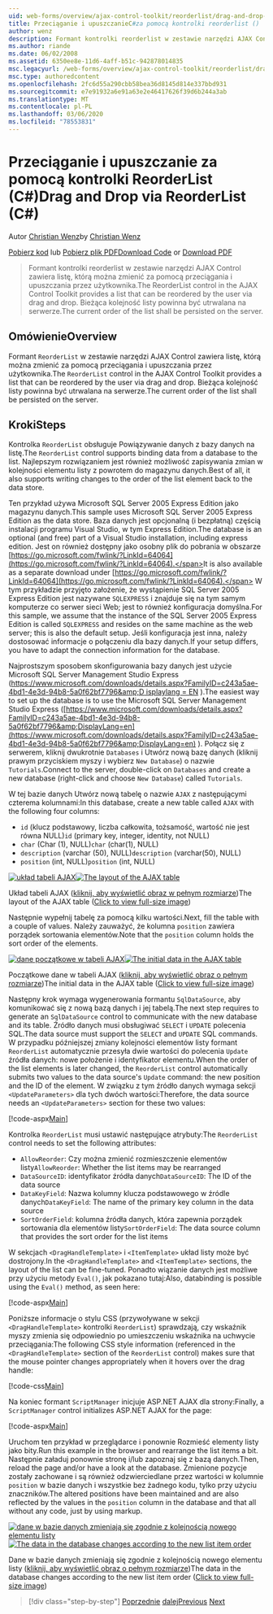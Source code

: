 ```yaml
---
uid: web-forms/overview/ajax-control-toolkit/reorderlist/drag-and-drop-via-reorderlist-cs
title: Przeciąganie i upuszczanieC#za pomocą kontrolki reorderlist () | Microsoft Docs
author: wenz
description: Formant kontrolki reorderlist w zestawie narzędzi AJAX Control zawiera listę, którą można zmienić za pomocą przeciągania i upuszczania przez użytkownika. Bieżąca kolejność na liście...
ms.author: riande
ms.date: 06/02/2008
ms.assetid: 6350ee8e-11d6-4aff-b51c-942878014835
msc.legacyurl: /web-forms/overview/ajax-control-toolkit/reorderlist/drag-and-drop-via-reorderlist-cs
msc.type: authoredcontent
ms.openlocfilehash: 2fc6d55a290cbb58bea36d8145d814e337bbd931
ms.sourcegitcommit: e7e91932a6e91a63e2e46417626f39d6b244a3ab
ms.translationtype: MT
ms.contentlocale: pl-PL
ms.lasthandoff: 03/06/2020
ms.locfileid: "78553831"
---
```

# <a name="drag-and-drop-via-reorderlist-c"></a><span data-ttu-id="6abce-104">Przeciąganie i upuszczanie za pomocą kontrolki ReorderList (C#)</span><span class="sxs-lookup"><span data-stu-id="6abce-104">Drag and Drop via ReorderList (C#)</span></span>

<span data-ttu-id="6abce-105">Autor [Christian Wenz](https://github.com/wenz)</span><span class="sxs-lookup"><span data-stu-id="6abce-105">by [Christian Wenz](https://github.com/wenz)</span></span>

<span data-ttu-id="6abce-106">[Pobierz kod](https://download.microsoft.com/download/9/3/f/93f8daea-bebd-4821-833b-95205389c7d0/ReorderList5.cs.zip) lub [Pobierz plik PDF](https://download.microsoft.com/download/2/d/c/2dc10e34-6983-41d4-9c08-f78f5387d32b/reorderlist5CS.pdf)</span><span class="sxs-lookup"><span data-stu-id="6abce-106">[Download Code](https://download.microsoft.com/download/9/3/f/93f8daea-bebd-4821-833b-95205389c7d0/ReorderList5.cs.zip) or [Download PDF](https://download.microsoft.com/download/2/d/c/2dc10e34-6983-41d4-9c08-f78f5387d32b/reorderlist5CS.pdf)</span></span>

> <span data-ttu-id="6abce-107">Formant kontrolki reorderlist w zestawie narzędzi AJAX Control zawiera listę, którą można zmienić za pomocą przeciągania i upuszczania przez użytkownika.</span><span class="sxs-lookup"><span data-stu-id="6abce-107">The ReorderList control in the AJAX Control Toolkit provides a list that can be reordered by the user via drag and drop.</span></span> <span data-ttu-id="6abce-108">Bieżąca kolejność listy powinna być utrwalana na serwerze.</span><span class="sxs-lookup"><span data-stu-id="6abce-108">The current order of the list shall be persisted on the server.</span></span>

## <a name="overview"></a><span data-ttu-id="6abce-109">Omówienie</span><span class="sxs-lookup"><span data-stu-id="6abce-109">Overview</span></span>

<span data-ttu-id="6abce-110">Formant `ReorderList` w zestawie narzędzi AJAX Control zawiera listę, którą można zmienić za pomocą przeciągania i upuszczania przez użytkownika.</span><span class="sxs-lookup"><span data-stu-id="6abce-110">The `ReorderList` control in the AJAX Control Toolkit provides a list that can be reordered by the user via drag and drop.</span></span> <span data-ttu-id="6abce-111">Bieżąca kolejność listy powinna być utrwalana na serwerze.</span><span class="sxs-lookup"><span data-stu-id="6abce-111">The current order of the list shall be persisted on the server.</span></span>

## <a name="steps"></a><span data-ttu-id="6abce-112">Kroki</span><span class="sxs-lookup"><span data-stu-id="6abce-112">Steps</span></span>

<span data-ttu-id="6abce-113">Kontrolka `ReorderList` obsługuje Powiązywanie danych z bazy danych na listę.</span><span class="sxs-lookup"><span data-stu-id="6abce-113">The `ReorderList` control supports binding data from a database to the list.</span></span> <span data-ttu-id="6abce-114">Najlepszym rozwiązaniem jest również możliwość zapisywania zmian w kolejności elementu listy z powrotem do magazynu danych.</span><span class="sxs-lookup"><span data-stu-id="6abce-114">Best of all, it also supports writing changes to the order of the list element back to the data store.</span></span>

<span data-ttu-id="6abce-115">Ten przykład używa Microsoft SQL Server 2005 Express Edition jako magazynu danych.</span><span class="sxs-lookup"><span data-stu-id="6abce-115">This sample uses Microsoft SQL Server 2005 Express Edition as the data store.</span></span> <span data-ttu-id="6abce-116">Baza danych jest opcjonalną (i bezpłatną) częścią instalacji programu Visual Studio, w tym Express Edition.</span><span class="sxs-lookup"><span data-stu-id="6abce-116">The database is an optional (and free) part of a Visual Studio installation, including express edition.</span></span> <span data-ttu-id="6abce-117">Jest on również dostępny jako osobny plik do pobrania w obszarze [https://go.microsoft.com/fwlink/?LinkId=64064](https://go.microsoft.com/fwlink/?LinkId=64064).</span><span class="sxs-lookup"><span data-stu-id="6abce-117">It is also available as a separate download under [https://go.microsoft.com/fwlink/?LinkId=64064](https://go.microsoft.com/fwlink/?LinkId=64064).</span></span> <span data-ttu-id="6abce-118">W tym przykładzie przyjęto założenie, że wystąpienie SQL Server 2005 Express Edition jest nazywane `SQLEXPRESS` i znajduje się na tym samym komputerze co serwer sieci Web; jest to również konfiguracja domyślna.</span><span class="sxs-lookup"><span data-stu-id="6abce-118">For this sample, we assume that the instance of the SQL Server 2005 Express Edition is called `SQLEXPRESS` and resides on the same machine as the web server; this is also the default setup.</span></span> <span data-ttu-id="6abce-119">Jeśli konfiguracja jest inna, należy dostosować informacje o połączeniu dla bazy danych.</span><span class="sxs-lookup"><span data-stu-id="6abce-119">If your setup differs, you have to adapt the connection information for the database.</span></span>

<span data-ttu-id="6abce-120">Najprostszym sposobem skonfigurowania bazy danych jest użycie Microsoft SQL Server Management Studio Express ([https://www.microsoft.com/downloads/details.aspx?FamilyID=c243a5ae-4bd1-4e3d-94b8-5a0f62bf7796&amp;D isplaylang = EN](https://www.microsoft.com/downloads/details.aspx?FamilyID=c243a5ae-4bd1-4e3d-94b8-5a0f62bf7796&amp;DisplayLang=en) ).</span><span class="sxs-lookup"><span data-stu-id="6abce-120">The easiest way to set up the database is to use the Microsoft SQL Server Management Studio Express ([https://www.microsoft.com/downloads/details.aspx?FamilyID=c243a5ae-4bd1-4e3d-94b8-5a0f62bf7796&amp;DisplayLang=en](https://www.microsoft.com/downloads/details.aspx?FamilyID=c243a5ae-4bd1-4e3d-94b8-5a0f62bf7796&amp;DisplayLang=en) ).</span></span> <span data-ttu-id="6abce-121">Połącz się z serwerem, kliknij dwukrotnie `Databases` i Utwórz nową bazę danych (kliknij prawym przyciskiem myszy i wybierz `New Database`) o nazwie `Tutorials`.</span><span class="sxs-lookup"><span data-stu-id="6abce-121">Connect to the server, double-click on `Databases` and create a new database (right-click and choose `New Database`) called `Tutorials`.</span></span>

<span data-ttu-id="6abce-122">W tej bazie danych Utwórz nową tabelę o nazwie `AJAX` z następującymi czterema kolumnami:</span><span class="sxs-lookup"><span data-stu-id="6abce-122">In this database, create a new table called `AJAX` with the following four columns:</span></span>

- <span data-ttu-id="6abce-123">`id` (klucz podstawowy, liczba całkowita, tożsamość, wartość nie jest równa NULL)</span><span class="sxs-lookup"><span data-stu-id="6abce-123">`id` (primary key, integer, identity, not NULL)</span></span>
- <span data-ttu-id="6abce-124">`char` (Char (1), NULL)</span><span class="sxs-lookup"><span data-stu-id="6abce-124">`char` (char(1), NULL)</span></span>
- <span data-ttu-id="6abce-125">`description` (varchar (50), NULL)</span><span class="sxs-lookup"><span data-stu-id="6abce-125">`description` (varchar(50), NULL)</span></span>
- <span data-ttu-id="6abce-126">`position` (int, NULL)</span><span class="sxs-lookup"><span data-stu-id="6abce-126">`position` (int, NULL)</span></span>

<span data-ttu-id="6abce-127">[![układ tabeli AJAX](drag-and-drop-via-reorderlist-cs/_static/image2.png)](drag-and-drop-via-reorderlist-cs/_static/image1.png)</span><span class="sxs-lookup"><span data-stu-id="6abce-127">[![The layout of the AJAX table](drag-and-drop-via-reorderlist-cs/_static/image2.png)](drag-and-drop-via-reorderlist-cs/_static/image1.png)</span></span>

<span data-ttu-id="6abce-128">Układ tabeli AJAX ([kliknij, aby wyświetlić obraz w pełnym rozmiarze](drag-and-drop-via-reorderlist-cs/_static/image3.png))</span><span class="sxs-lookup"><span data-stu-id="6abce-128">The layout of the AJAX table ([Click to view full-size image](drag-and-drop-via-reorderlist-cs/_static/image3.png))</span></span>

<span data-ttu-id="6abce-129">Następnie wypełnij tabelę za pomocą kilku wartości.</span><span class="sxs-lookup"><span data-stu-id="6abce-129">Next, fill the table with a couple of values.</span></span> <span data-ttu-id="6abce-130">Należy zauważyć, że kolumna `position` zawiera porządek sortowania elementów.</span><span class="sxs-lookup"><span data-stu-id="6abce-130">Note that the `position` column holds the sort order of the elements.</span></span>

<span data-ttu-id="6abce-131">[![dane początkowe w tabeli AJAX](drag-and-drop-via-reorderlist-cs/_static/image5.png)](drag-and-drop-via-reorderlist-cs/_static/image4.png)</span><span class="sxs-lookup"><span data-stu-id="6abce-131">[![The initial data in the AJAX table](drag-and-drop-via-reorderlist-cs/_static/image5.png)](drag-and-drop-via-reorderlist-cs/_static/image4.png)</span></span>

<span data-ttu-id="6abce-132">Początkowe dane w tabeli AJAX ([kliknij, aby wyświetlić obraz o pełnym rozmiarze](drag-and-drop-via-reorderlist-cs/_static/image6.png))</span><span class="sxs-lookup"><span data-stu-id="6abce-132">The initial data in the AJAX table ([Click to view full-size image](drag-and-drop-via-reorderlist-cs/_static/image6.png))</span></span>

<span data-ttu-id="6abce-133">Następny krok wymaga wygenerowania formantu `SqlDataSource`, aby komunikować się z nową bazą danych i jej tabelą.</span><span class="sxs-lookup"><span data-stu-id="6abce-133">The next step requires to generate an `SqlDataSource` control to communicate with the new database and its table.</span></span> <span data-ttu-id="6abce-134">Źródło danych musi obsługiwać `SELECT` i `UPDATE` polecenia SQL.</span><span class="sxs-lookup"><span data-stu-id="6abce-134">The data source must support the `SELECT` and `UPDATE` SQL commands.</span></span> <span data-ttu-id="6abce-135">W przypadku późniejszej zmiany kolejności elementów listy formant `ReorderList` automatycznie przesyła dwie wartości do polecenia `Update` źródła danych: nowe położenie i identyfikator elementu.</span><span class="sxs-lookup"><span data-stu-id="6abce-135">When the order of the list elements is later changed, the `ReorderList` control automatically submits two values to the data source's `Update` command: the new position and the ID of the element.</span></span> <span data-ttu-id="6abce-136">W związku z tym źródło danych wymaga sekcji `<UpdateParameters>` dla tych dwóch wartości:</span><span class="sxs-lookup"><span data-stu-id="6abce-136">Therefore, the data source needs an `<UpdateParameters>` section for these two values:</span></span>

[!code-aspx[Main](drag-and-drop-via-reorderlist-cs/samples/sample1.aspx)]

<span data-ttu-id="6abce-137">Kontrolka `ReorderList` musi ustawić następujące atrybuty:</span><span class="sxs-lookup"><span data-stu-id="6abce-137">The `ReorderList` control needs to set the following attributes:</span></span>

- <span data-ttu-id="6abce-138">`AllowReorder`: Czy można zmienić rozmieszczenie elementów listy</span><span class="sxs-lookup"><span data-stu-id="6abce-138">`AllowReorder`: Whether the list items may be rearranged</span></span>
- <span data-ttu-id="6abce-139">`DataSourceID`: identyfikator źródła danych</span><span class="sxs-lookup"><span data-stu-id="6abce-139">`DataSourceID`: The ID of the data source</span></span>
- <span data-ttu-id="6abce-140">`DataKeyField`: Nazwa kolumny klucza podstawowego w źródle danych</span><span class="sxs-lookup"><span data-stu-id="6abce-140">`DataKeyField`: The name of the primary key column in the data source</span></span>
- <span data-ttu-id="6abce-141">`SortOrderField`: kolumna źródła danych, która zapewnia porządek sortowania dla elementów listy</span><span class="sxs-lookup"><span data-stu-id="6abce-141">`SortOrderField`: The data source column that provides the sort order for the list items</span></span>

<span data-ttu-id="6abce-142">W sekcjach `<DragHandleTemplate>` i `<ItemTemplate>` układ listy może być dostrojony.</span><span class="sxs-lookup"><span data-stu-id="6abce-142">In the `<DragHandleTemplate>` and `<ItemTemplate>` sections, the layout of the list can be fine-tuned.</span></span> <span data-ttu-id="6abce-143">Ponadto wiązanie danych jest możliwe przy użyciu metody `Eval()`, jak pokazano tutaj:</span><span class="sxs-lookup"><span data-stu-id="6abce-143">Also, databinding is possible using the `Eval()` method, as seen here:</span></span>

[!code-aspx[Main](drag-and-drop-via-reorderlist-cs/samples/sample2.aspx)]

<span data-ttu-id="6abce-144">Poniższe informacje o stylu CSS (przywoływane w sekcji `<DragHandleTemplate>` kontrolki `ReorderList`) sprawdzają, czy wskaźnik myszy zmienia się odpowiednio po umieszczeniu wskaźnika na uchwycie przeciągania:</span><span class="sxs-lookup"><span data-stu-id="6abce-144">The following CSS style information (referenced in the `<DragHandleTemplate>` section of the `ReorderList` control) makes sure that the mouse pointer changes appropriately when it hovers over the drag handle:</span></span>

[!code-css[Main](drag-and-drop-via-reorderlist-cs/samples/sample3.css)]

<span data-ttu-id="6abce-145">Na koniec formant `ScriptManager` inicjuje ASP.NET AJAX dla strony:</span><span class="sxs-lookup"><span data-stu-id="6abce-145">Finally, a `ScriptManager` control initializes ASP.NET AJAX for the page:</span></span>

[!code-aspx[Main](drag-and-drop-via-reorderlist-cs/samples/sample4.aspx)]

<span data-ttu-id="6abce-146">Uruchom ten przykład w przeglądarce i ponownie Rozmieść elementy listy jako bity.</span><span class="sxs-lookup"><span data-stu-id="6abce-146">Run this example in the browser and rearrange the list items a bit.</span></span> <span data-ttu-id="6abce-147">Następnie załaduj ponownie stronę i/lub zapoznaj się z bazą danych.</span><span class="sxs-lookup"><span data-stu-id="6abce-147">Then, reload the page and/or have a look at the database.</span></span> <span data-ttu-id="6abce-148">Zmienione pozycje zostały zachowane i są również odzwierciedlane przez wartości w kolumnie `position` w bazie danych i wszystkie bez żadnego kodu, tylko przy użyciu znaczników.</span><span class="sxs-lookup"><span data-stu-id="6abce-148">The altered positions have been maintained and are also reflected by the values in the `position` column in the database and that all without any code, just by using markup.</span></span>

<span data-ttu-id="6abce-149">[![dane w bazie danych zmieniają się zgodnie z kolejnością nowego elementu listy](drag-and-drop-via-reorderlist-cs/_static/image8.png)](drag-and-drop-via-reorderlist-cs/_static/image7.png)</span><span class="sxs-lookup"><span data-stu-id="6abce-149">[![The data in the database changes according to the new list item order](drag-and-drop-via-reorderlist-cs/_static/image8.png)](drag-and-drop-via-reorderlist-cs/_static/image7.png)</span></span>

<span data-ttu-id="6abce-150">Dane w bazie danych zmieniają się zgodnie z kolejnością nowego elementu listy ([kliknij, aby wyświetlić obraz o pełnym rozmiarze](drag-and-drop-via-reorderlist-cs/_static/image9.png))</span><span class="sxs-lookup"><span data-stu-id="6abce-150">The data in the database changes according to the new list item order ([Click to view full-size image](drag-and-drop-via-reorderlist-cs/_static/image9.png))</span></span>

> [!div class="step-by-step"]
> <span data-ttu-id="6abce-151">[Poprzednie](using-postbacks-with-reorderlist-cs.md)
> [dalej](using-postbacks-with-reorderlist-vb.md)</span><span class="sxs-lookup"><span data-stu-id="6abce-151">[Previous](using-postbacks-with-reorderlist-cs.md)
[Next](using-postbacks-with-reorderlist-vb.md)</span></span>
